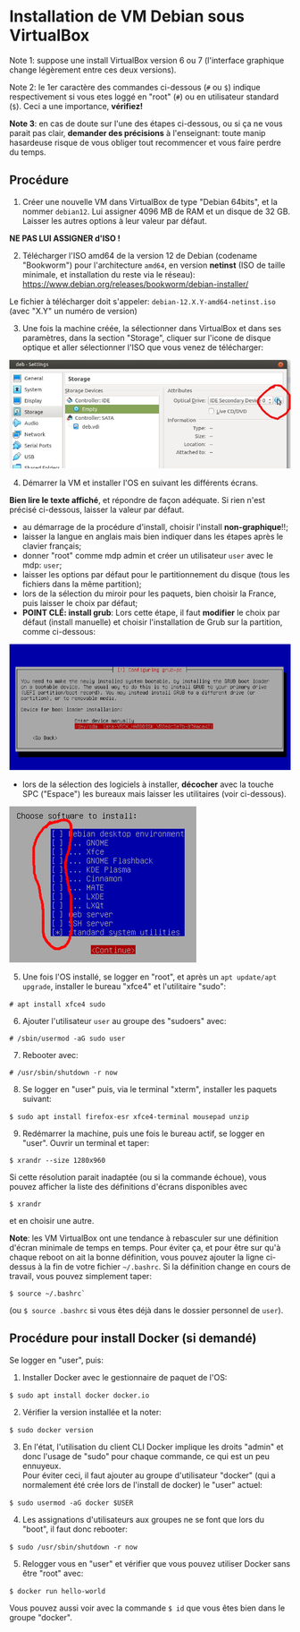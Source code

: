 # Installation de VM Debian sous VirtualBox

Note 1: suppose une install VirtualBox version 6 ou 7 (l'interface graphique change légèrement entre ces deux versions).

Note 2: le 1er caractère des commandes ci-dessous (`#` ou `$`) indique respectivement si vous etes loggé en "root" (`#`)  ou en utilisateur standard (`$`).
Ceci a une importance, **vérifiez!**

**Note 3**: en cas de doute sur l'une des étapes ci-dessous, ou si ça ne vous parait pas clair, **demander des précisions** à l'enseignant:
toute manip hasardeuse risque de vous obliger tout recommencer et vous faire perdre du temps.


## Procédure

1. Créer une nouvelle VM dans VirtualBox de type "Debian 64bits", et la nommer `debian12`.
Lui assigner 4096 MB de RAM et un disque de 32 GB.
Laisser les autres options à leur valeur par défaut.

**NE PAS LUI ASSIGNER d'ISO !**


2. Télécharger l'ISO amd64 de la version 12 de Debian
(codename "Bookworm") pour l'architecture `amd64`, en version **netinst**
(ISO de taille minimale, et installation du reste via le réseau):  
https://www.debian.org/releases/bookworm/debian-installer/

Le fichier à télécharger doit s'appeler:
`debian-12.X.Y-amd64-netinst.iso`
<br>
(avec "X.Y" un numéro de version)

3. Une fois la machine créée, la sélectionner dans VirtualBox et dans ses paramètres, dans la section "Storage", cliquer sur l'icone de disque optique et aller sélectionner l'ISO que vous venez de télécharger:

![img_vb](img/VB_iso.jpg)



4. Démarrer la VM et installer l'OS en suivant les différents écrans.

**Bien lire le texte affiché**, et répondre de façon adéquate.
Si rien n'est précisé ci-dessous, laisser la valeur par défaut.


  - au démarrage de la procédure d'install, choisir l'install **non-graphique**!!;
  - laisser la langue en anglais mais bien indiquer dans les étapes après le clavier français;
  - donner "root" comme mdp admin et créer un utilisateur `user` avec le mdp: `user`;
  - laisser les options par défaut pour le partitionnement du disque (tous les fichiers dans la même partition);
  - lors de la sélection du miroir pour les paquets, bien choisir la France, puis laisser le choix par défaut;
  - **POINT CLÉ: install grub**: Lors cette étape, il faut **modifier** le choix par défaut (install manuelle) et choisir l'installation de Grub sur la partition, comme ci-dessous:

![grub](img/install_grub.png)
  
  - lors de la sélection des logiciels à installer, **décocher** avec la touche SPC ("Espace") les bureaux mais laisser les utilitaires (voir ci-dessous).

![selection_soft](img/debian_soft_select_2.png)

5. Une fois l'OS installé, se logger en "root", et après un `apt update/apt upgrade`, installer le bureau "xfce4" et l'utilitaire "sudo":

`# apt install xfce4 sudo`

6. Ajouter l'utilisateur `user` au groupe des "sudoers" avec:
```
# /sbin/usermod -aG sudo user
```

7. Rebooter avec:
```
# /usr/sbin/shutdown -r now
```

8. Se logger en "user" puis, via le terminal "xterm", installer les paquets suivant:

`$ sudo apt install firefox-esr xfce4-terminal mousepad unzip`

9. Redémarrer la machine, puis une fois le bureau actif, se logger en "user".
Ouvrir un terminal et taper:
```
$ xrandr --size 1280x960
```
Si cette résolution parait inadaptée (ou si la commande échoue), vous pouvez afficher la liste des définitions d'écrans disponibles avec
```
$ xrandr
```
et en choisir une autre.

**Note**: les VM VirtualBox ont une tendance à rebasculer sur une définition d'écran minimale de temps en temps.
Pour éviter ça, et pour être sur qu'à chaque reboot on ait la bonne définition, vous pouvez ajouter la ligne ci-dessus à la fin de votre fichier `~/.bashrc`.
Si la définition change en cours de travail, vous pouvez simplement taper:
```
$ source ~/.bashrc`
```
(ou `$ source .bashrc` si vous êtes déjà dans le dossier personnel de `user`).


## Procédure pour install Docker (si demandé)

Se logger en "user", puis:

1. Installer Docker avec le gestionnaire de paquet de l'OS:

`$ sudo apt install docker docker.io`


2. Vérifier la version installée et la noter:

`$ sudo docker version`

3. En l'état, l'utilisation du client CLI Docker implique les droits "admin" et donc l'usage de "sudo" pour chaque commande, ce qui est un peu ennuyeux.  
Pour éviter ceci, il faut ajouter au groupe d'utilisateur "docker" (qui a normalement été crée lors de l'install de docker) le "user" actuel:

`$ sudo usermod -aG docker $USER`

4. Les assignations d'utilisateurs aux groupes ne se font que lors du "boot", il faut donc rebooter:

`$ sudo /usr/sbin/shutdown -r now`

5. Relogger vous en "user" et vérifier que vous pouvez utiliser Docker sans être "root" avec:

`$ docker run hello-world`

Vous pouvez aussi voir avec la commande `$ id` que vous êtes bien dans le groupe "docker".


